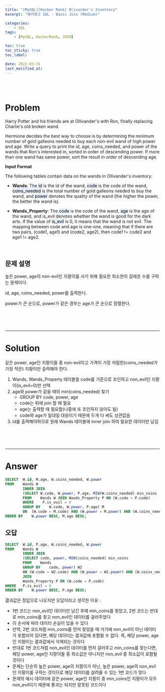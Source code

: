 ```yaml
---
title: "[MySQL][Hacker Rank] Olivander's Inventory"
excerpt: "해커랭크 SQL - Basic Join (Medium)"

categories:
    - SQL
tags:
    - [MySQL, HackerRank, JOIN]

toc: true
toc_sticky: true
toc_label:

date: 2022-03-31
last_motified_at:
---
```

<br/>
<br/>

# Problem
Harry Potter and his friends are at Ollivander's with Ron, finally replacing Charlie's old broken wand.

Hermione decides the best way to choose is by determining the minimum number of gold galleons needed to buy each non-evil wand of high power and age. Write a query to print the id, age, coins_needed, and power of the wands that Ron's interested in, sorted in order of descending power. If more than one wand has same power, sort the result in order of descending age.
<br/>

**Input Format**

The following tables contain data on the wands in Ollivander's inventory:

- **Wands**: The <mark style='background-color: #E5F0FD'>id</mark> is the id of the wand, <mark style='background-color: #E5F0FD'>code</mark> is the code of the wand, <mark style='background-color: #E5F0FD'>coins_needed</mark> is the total number of gold galleons needed to buy the wand, and <mark style='background-color: #E5F0FD'>power</mark> denotes the quality of the wand (the higher the power, the better the wand is).

- **Wands_Property**: The <mark style='background-color: #E5F0FD'>code</mark> is the code of the wand, <mark style='background-color: #E5F0FD'>age</mark> is the age of the wand, and is_evil denotes whether the wand is good for the dark arts. If the value of <mark style='background-color: #E5F0FD'>is_evil</mark> is 0, it means that the wand is not evil. The mapping between code and age is one-one, meaning that if there are two pairs, (code1, age1) and (code2, age2), then code1 != code2 and age1 != age2.


<br/>

## 문제 설명
높은 power, age의 non-evil인 지팡이를 사기 위해 필요한 최소한의 갈레온 수를 구하는 문제이다.

id, age, coins_needed, power를 출력한다.

power가 큰 순으로, power가 같은 경우는 age가 큰 순으로 정렬한다.

<br/>
<br/>
<br/>

---

# Solution
같은 power, age인 지팡이들 중 non-evil이고 가격이 가장 저렴한(coins_needed가 가장 적은) 지팡이만 출력해야 한다.

1. Wands, Wands_Property 테이블을 code를 기준으로 조인하고 non_evil인 지팡이(is_evil=0)만 선택
2. age와 power가 같을 때의 min(coins_needed) 찾기
    - GROUP BY code, power, age
    - code는 뒤에 join 할 때 필요
    - age는 출력할 때 필요함(나중에 또 조인하지 않아도 됨)
    - code와 age가 일대일 대응이기 때문에 두개 다 써도 상관없음
3. id를 출력해야하므로 원래 Wands 테이블에 inner join 하여 필요한 데이터만 남김


<br/>
<br/>
<br/>

---

# Answer

```sql
SELECT  W.id, M.age, W.coins_needed, W.power
FROM    Wands W
        INNER JOIN
        (SELECT W.code, W.power, P.age, MIN(W.coins_needed) min_coins
        FROM    Wands W JOIN Wands_Property P ON (W.code = P.code)
        WHERE    P.is_evil = 0
        GROUP BY    W.code, W.power, P.age) M
        ON  (W.code = M.code) AND (W.power = M.power) AND (W.coins_needed = M.min_coins)
ORDER BY    W.power DESC, M.age DESC;
```

## 오답

```sql
SELECT  W.id, P.age, W.coins_needed, W.power
FROM    Wands W
        INNER JOIN
        (SELECT code, power, MIN(coins_needed) min_coins
        FROM    Wands
        GROUP BY    code, power) W2
        ON (W.code = W2.code) AND (W.power = W2.power) AND (W.coins_needed = W2.min_coins)
        JOIN
        Wands_Property P ON (W.code = P.code)
WHERE   P.is_evil = 0
ORDER BY    W.power DESC, P.age DESC;
```
결과값은 정답으로 나오지만 오답이라고 생각한 이유 :
- 1번 코드는 non_evil인 데이터만 남긴 후에 min_coins를 찾았고, 2번 코드는 반대로 min_coins를 찾고 non_evil인 데이터를 걸러주었다
- 이 순서에 따라 데이터 손실이 있을 수 있다
- 만약, 2번 코드처럼 min_coins를 먼저 찾았을 때 거기에 non_evil이 아닌 데이터가 포함되어 있다면, 해당 데이터는 결과값에 포함될 수 없다. 즉, 해당 power, age인 지팡이는 결과값에서 삭제되는 것이다
- 반대로 1번 코드처럼 non_evil인 데이터를 먼저 걸러주고 min_coins를 찾는다면, 해당 power, age인 지팡이들 중 최소값은 아니지만 non_evil 중 최소값이 포함될 것이다
- 문제는 단순히 높은 power, age의 지팡이가 아닌, 높은 power, age의 non_evil인 지팡이를 구하는 것이므로 해당 데이터를 살려줄 수 있는 1번 코드가 맞다
- 문제의 예시 데이터에 같은 power, age인 지팡이 중 min_coins인 지팡이가 모두 non_evil이기 때문에 통과는 되지만 잘못된 코드이다


<br/>
<br/>
<br/>
